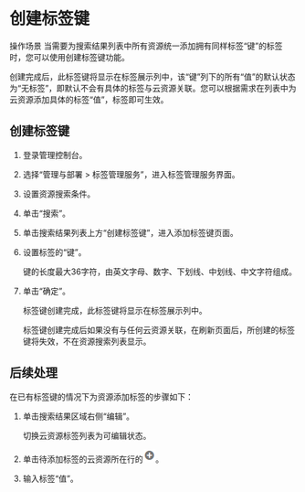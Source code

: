 # 创建标签键<a name="zh-cn_topic_0058373670"></a>



操作场景
当需要为搜索结果列表中所有资源统一添加拥有同样标签“键”的标签时，您可以使用创建标签键功能。

创建完成后，此标签键将显示在标签展示列中，该“键”列下的所有“值”的默认状态为“无标签”，即默认不会有具体的标签与云资源关联。您可以根据需求在列表中为云资源添加具体的标签“值”，标签即可生效。

## 创建标签键<a name="section9878817105120"></a>

1.  登录管理控制台。
2.  选择“管理与部署 \> 标签管理服务”，进入标签管理服务界面。
3.  设置资源搜索条件。
4.  单击“搜索”。
5.  单击搜索结果列表上方“创建标签键”，进入添加标签键页面。
6.  设置标签的“键”。

    键的长度最大36字符，由英文字母、数字、下划线、中划线、中文字符组成。

7.  单击“确定”。

    标签键创建完成，此标签键将显示在标签展示列中。

    标签键创建完成后如果没有与任何云资源关联，在刷新页面后，所创建的标签键将失效，不在资源搜索列表显示。


## 后续处理<a name="section71551509294"></a>

在已有标签键的情况下为资源添加标签的步骤如下：

1.  单击搜索结果区域右侧“编辑”。

    切换云资源标签列表为可编辑状态。

2.  单击待添加标签的云资源所在行的![](figures/加号.png)。
3.  输入标签“值”。

